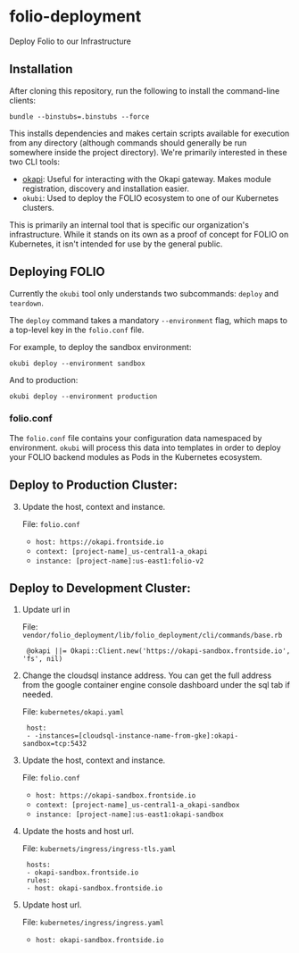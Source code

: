 # folio-deployment
Deploy Folio to our Infrastructure

## Installation
After cloning this repository, run the following to install the command-line
clients:

```
bundle --binstubs=.binstubs --force
```
This installs dependencies and makes certain scripts available for execution from any
directory (although commands should generally be run somewhere inside
the project directory).  We're primarily interested in these two CLI tools:

- [okapi](https://github.com/thefrontside/okapi.rb): Useful for interacting with
  the Okapi gateway.  Makes module registration, discovery and installation
  easier.
- `okubi`: Used to deploy the FOLIO ecosystem to one of our Kubernetes clusters.

This is primarily an internal tool that is specific our organization's
infrastructure.  While it stands on its own as a proof of concept for FOLIO on
Kubernetes, it isn't intended for use by the general public.


## Deploying FOLIO
Currently the `okubi` tool only understands two subcommands: `deploy` and
`teardown`.

The `deploy` command takes a mandatory `--environment` flag, which maps to a
top-level key in the `folio.conf` file.

For example, to deploy the sandbox environment:
```
okubi deploy --environment sandbox
```
And to production:

```
okubi deploy --environment production
```

### folio.conf
The `folio.conf` file contains your configuration data namespaced by
environment.  `okubi` will process this data into templates in order to deploy
your FOLIO backend modules as Pods in the Kubernetes ecosystem.




## Deploy to Production Cluster:



3. Update the host, context and instance.

   File: `folio.conf`
    * `host: https://okapi.frontside.io`
    * `context: [project-name]_us-central1-a_okapi`
    * `instance: [project-name]:us-east1:folio-v2`



## Deploy to Development Cluster:
1. Update url in

   File: `vendor/folio_deployment/lib/folio_deployment/cli/commands/base.rb`
   ```
    @okapi ||= Okapi::Client.new('https://okapi-sandbox.frontside.io', 'fs', nil)
   ```

2. Change the cloudsql instance address. You can get the full address from the google container engine console dashboard under the sql tab if needed.

   File: `kubernetes/okapi.yaml`

   ```
    host:
    - -instances=[cloudsql-instance-name-from-gke]:okapi-sandbox=tcp:5432
   ```

3. Update the host, context and instance.

   File: `folio.conf`

    * `host: https://okapi-sandbox.frontside.io`
    * `context: [project-name]_us-central1-a_okapi-sandbox`
    * `instance: [project-name]:us-east1:okapi-sandbox`

4. Update the hosts and host url.

   File: `kubernets/ingress/ingress-tls.yaml`

   ```
    hosts:
    - okapi-sandbox.frontside.io
    rules:
    - host: okapi-sandbox.frontside.io
   ```
5. Update host url.

    File: `kubernetes/ingress/ingress.yaml`
    * `host: okapi-sandbox.frontside.io`
